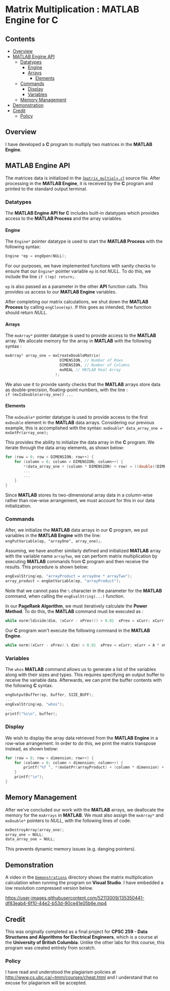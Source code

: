 # Matrix Multiplication : MATLAB Engine for C

## Contents

* [Overview](#Overview)
* [MATLAB Engine API](#MATLAB-Engine-API)
    * [Datatypes](#Datatype)
        * [Engine](#Engine)
        * [Arrays](#Arrays)
            * [Elements](#Elements)
    * [Commands](#Commands)
        * [Display](#Display)
        * [Variables](#Variables)
    * [Memory Management](#Memory-Management)
* [Demonstration](#Demonstration)
* [Credit](#Credit)
    * [Policy](#Policy)

## Overview

I have developed a **C** program to multiply two matrices in the **MATLAB Engine**.

## MATLAB Engine API

The matrices data is initialized in the [(`matrix_multiply.c`)](matrix_multiply.c) source file. After processing in the **MATLAB Engine**, it is received by the **C** program and printed to the standard output terminal.

### Datatypes

The **MATLAB Engine API for C** includes built-in datatypes which provides access to the **MATLAB Process** and the array variables.

#### Engine

The `Engine*` pointer datatype is used to start the **MATLAB Process** with the following syntax:</br>

```c
Engine *ep = engOpen(NULL);
```

For our purposes, we have implemented functions with sanity checks to ensure that our `Engine*` pointer variable `ep` is not *NULL*. To do this, we include the line `if (!ep) return;`.

`ep` is also passed as a parameter in the other **API** function calls. This provides us access to our **MATLAB Engine** variables.

After completing our matrix calculations, we shut down the **MATLAB Process** by calling `engClose(ep)`. If this goes as intended, the function should return *NULL*.

#### Arrays

The `mxArray*` pointer datatype is used to provide access to the **MATLAB** array. We allocate memory for the array in **MATLAB** with the following syntax :</br>

```c
mxArray* array_one = mxCreateDoubleMatrix(
                        DIMENSION, // Number of Rows
                        DIMENSION, // Number of Columns
                        mxREAL // MATLAB Real Array
                      );
```

We also use it to provide sanity checks that the **MATLAB** arrays store data as double-precision, floating-point numbers, with the line :</br>
`if (mxIsDouble(array_one)) ...`

#### Elements

The `mxDouble*` pointer datatype is used to provide access to the first `mxDouble` element in the **MATLAB** data arrays. Considering our previous example, this is accomplished with the syntax: `mxDouble* data_array_one = mxGetPr(array_one);`</br>

This provides the ability to initialize the data array in the **C** program. We iterate through the data array elements, as shown below:</br>

```c
for (row = 0; row < DIMENSION; row++) {
	for (column = 0; column < DIMENSION; column++) {
		*(data_array_one + (column * DIMENSION) + row) = ((double)(DIMENSION) * row) + column + 1.0;
        ...
        ...
    }
}
```

Since <b>MATLAB</b> stores its two-dimensional array data in a column-wise rather than row-wise arrangement, we must account for this in our data initialization.

### Commands

After, we initialize the **MATLAB** data arrays in our **C** program,
we put variables in the **MATLAB Engine** with the line: </br>
`engPutVariable(ep, "arrayOne", array_one);`.

Assuming, we have another similarly defined and initialized **MATLAB** array with the variable name `arrayTwo`, we can perform matrix multiplication by executing **MATLAB** commands from **C** program and then receive the results. This procedure is shown below:</br>

```c
engEvalString(ep, "arrayProduct = arrayOne * arrayTwo");
array_product = engGetVariable(ep, "arrayProduct");
```

Note that we cannot pass the `\` character in the parameter for the **MATLAB** command, when calling the `engEvalString(...)` function.

In our **PageRank Algorithm**, we must iteratively calculate the <b>Power Method</b>. To do this, the **MATLAB** command must be executed as :</br>

```c
while norm(ldivide(dim, (xCurr - xPrev))) > 0.01  xPrev = xCurr; xCurr = A * xCurr; end;
```

Our **C** program won't execute the following command in the **MATLAB Engine**.

```c
while norm((xCurr - xPrev).\ dim) > 0.01  xPrev = xCurr; xCurr = A * xCurr; end;
```

### Variables

The `whos` **MATLAB** command allows us to generate a list of the variables along with their sizes and types. This requires specifying an output buffer to receive the variable data. Afterwards, we can print the buffer contents with the following **C** syntax.

```c
engOutputBuffer(ep, buffer, SIZE_BUFF);
...
engEvalString(ep, "whos");
...
printf("%s\n", buffer);
```

### Display

We wish to display the array data retrieved from the **MATLAB Engine** in a row-wise arrangement. In order to do this, we print the matrix transpose instead, as shown below:</br>

```c
for (row = 0; row < dimension; row++) {
	for (column = 0; column < dimension; column++) {
        printf("%f ", *(mxGetPr(arrayProduct) + (column * dimension) + row));
    }
	printf("\n");
}
```

## Memory Management

After we've concluded our work with the **MATLAB** arrays, we deallocate the memory for the `mxArrays` in **MATLAB**.
We must also assign the `mxArray*` and `mxDouble*` pointers to *NULL*, with the following lines of code:</br>

```c
mxDestroyArray(array_one);
array_one = NULL;
data_array_one = NULL;
```

This prevents dynamic memory issues (e.g. danging pointers).

## Demonstration

A video in the [`Demonstrations`](Demonstrations) directory shows the matrix multiplication calculation when running the program on <b>Visual Studio</b>. I have embedded a low resolution compressed version below.

https://user-images.githubusercontent.com/52113009/135350441-df83eab4-6f10-44e2-b53d-90ce41e05b6e.mp4

## Credit

This was originally completed as a final project for <b>CPSC 259 - Data Structures and Algorithms for Electrical Engineers</b>, which is a course at the <b>University of British Columbia</b>. Unlike the other labs for this course, this program was created entirely from scratch.

### Policy

I have read and understood the plagiarism policies at <a href = "http://www.cs.ubc.ca/~tmm/courses/cheat.html">http://www.cs.ubc.ca/~tmm/courses/cheat.html</a> and I understand that no excuse for plagiarism will be accepted.
